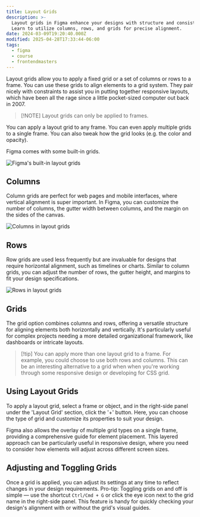 ```yaml
---
title: Layout Grids
description: >-
  Layout grids in Figma enhance your designs with structure and consistency.
  Learn to utilize columns, rows, and grids for precise alignment.
date: 2024-03-09T19:20:40.000Z
modified: 2025-04-28T17:33:44-06:00
tags:
  - figma
  - course
  - frontendmasters
---
```


Layout grids allow you to apply a fixed grid or a set of columns or rows to a frame. You can use these grids to align elements to a grid system. They pair nicely with constraints to assist you in putting together responsive layouts, which have been all the rage since a little pocket-sized computer out back in 2007.

> [!NOTE] Layout grids can only be applied to frames.

You can apply a layout grid to any frame. You can even apply multiple grids to a single frame. You can also tweak how the grid looks (e.g. the color and opacity).

Figma comes with some built-in grids.

![Figma's built-in layout grids](assets/figma-built-in-layout-grids.png)

## Columns

Column grids are perfect for web pages and mobile interfaces, where vertical alignment is super important. In Figma, you can customize the number of columns, the gutter width between columns, and the margin on the sides of the canvas.

![Columns in layout grids](assets/figma-layout-grid-columns.png)

## Rows

Row grids are used less frequently but are invaluable for designs that require horizontal alignment, such as timelines or charts. Similar to column grids, you can adjust the number of rows, the gutter height, and margins to fit your design specifications.

![Rows in layout grids](assets/figma-layout-grids-rows.png)

## Grids

The grid option combines columns and rows, offering a versatile structure for aligning elements both horizontally and vertically. It's particularly useful for complex projects needing a more detailed organizational framework, like dashboards or intricate layouts.

> [!tip] You can apply more than one layout grid to a frame.
> For example, you could choose to use both rows and columns. This can be an interesting alternative to a grid when when you're working through some responsive design or developing for CSS grid.

## Using Layout Grids

To apply a layout grid, select a frame or object, and in the right-side panel under the 'Layout Grid' section, click the '+' button. Here, you can choose the type of grid and customize its properties to suit your design.

Figma also allows the overlay of multiple grid types on a single frame, providing a comprehensive guide for element placement. This layered approach can be particularly useful in responsive design, where you need to consider how elements will adjust across different screen sizes.

## Adjusting and Toggling Grids

Once a grid is applied, you can adjust its settings at any time to reflect changes in your design requirements. Pro-tip: Toggling grids on and off is simple — use the shortcut `Ctrl/Cmd + G` or click the eye icon next to the grid name in the right-side panel. This feature is handy for quickly checking your design's alignment with or without the grid's visual guides.
